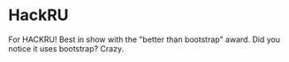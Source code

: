 HackRU
======

For HACKRU! Best in show with the "better than bootstrap" award. Did you notice it uses bootstrap? Crazy.
